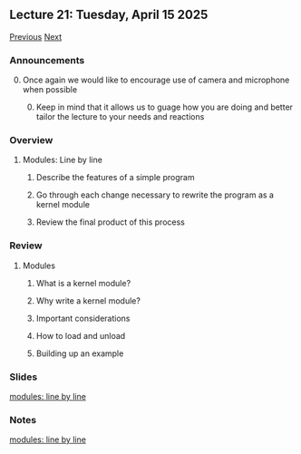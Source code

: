 ## Lecture 21: Tuesday, April 15 2025

[Previous](/lectures/L20.md) [Next](/lectures/L22)

### Announcements

0. Once again we would like to encourage use of camera and microphone when possible

    0. Keep in mind that it allows us to guage how you are doing and better tailor the lecture to your needs and reactions

### Overview

1. Modules: Line by line

    1. Describe the features of a simple program

    1. Go through each change necessary to rewrite the program as a kernel module

    1. Review the final product of this process

### Review

1. Modules

    1. What is a kernel module?

    1. Why write a kernel module?

    1. Important considerations

    1. How to load and unload

    1. Building up an example

### Slides

[modules: line by line](/slides/modules2.html)

### Notes

[modules: line by line](/slides/modules2.md)
